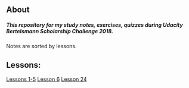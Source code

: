 ## About

##### This repository for my study notes, exercises, quizzes during Udacity Bertelsmann Scholarship Challenge 2018.
 
Notes are sorted by lessons.

## Lessons:

[Lessons 1-5](https://github.com/irsol/udacity-bertelsmann-data-science-challenge-scholarship-2018)
[Lesson 6]()
[Lesson 24]()